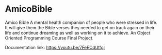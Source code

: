 # AmicoBible
Amico Bible A mental health companion of people who were stressed in life. It will give them the Bible verses they needed to get on track again on their life and continue dreaming as well as working on it to achieve.  An Object Oriented Programming Course Final Project.

Documentation link: 
https://youtu.be/7FeECdUtfgI

